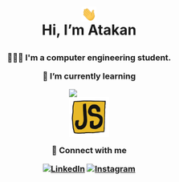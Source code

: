 <h1 align="center">

<img style="width:30px; height:auto; -webkit-user-select:none; display:block; margin:auto; padding:env(safe-area-inset-top) env(safe-area-inset-right) env(safe-area-inset-bottom) env(safe-area-inset-left);" src="https://raw.githubusercontent.com/Potapy4/Potapy4/master/wave.gif"> Hi, I’m Atakan
  
</h1>


<h3 align="center">
  
  👨🏻‍💻 I'm a computer engineering student.
  
  🌱 I’m currently learning
  
  
  
<p align="center">


<img style="width:80px; height:auto; -webkit-user-select:none; display:block; margin:auto; padding:env(safe-area-inset-top) env(safe-area-inset-right)       env(safe-area-inset-bottom) env(safe-area-inset-left);" src="https://camo.githubusercontent.com/cda2bff49eb0cd388393e08dd91cc3cf461f095e387d3fdcb8648ab0418010aa/68747470733a2f2f692e67697068792e636f6d2f6d656469612f654e41736a4f353574506267616f72376d612f323030772e77656270">
  
<img style="width:80px; height:auto; -webkit-user-select: none; display: block; margin: auto; padding: env(safe-area-inset-top) env(safe-area-inset-right) env(safe-area-inset-bottom) env(safe-area-inset-left); cursor: zoom-in;" src="https://raw.githubusercontent.com/otomer/otomer/master/assets/js.webp">
  
</p>

  
  🤝 Connect with me

  [![LinkedIn](https://img.shields.io/badge/linkedin-%230077B5.svg?style=for-the-badge&logo=linkedin&logoColor=white)](https://www.linkedin.com/in/atakanoguzlar/)
  [![Instagram](https://img.shields.io/badge/Instagram-%23E4405F.svg?style=for-the-badge&logo=Instagram&logoColor=white)](https://www.instagram.com/atakanoguzlar/)

  
</h3>




<!---

- 👨🏻‍💻 I'm a computer engineering student.
- 🌱 I’m currently learning React Native.
- 👀 I’m interested in ...

- 🌱 I’m currently learning ...
- 💞️ I’m looking to collaborate on ...
- 📫 How to reach me ...

--->

